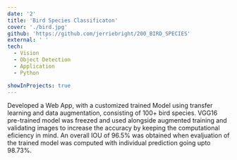 ```yaml
---
date: '2'
title: 'Bird Species Classificaton'
cover: './bird.jpg'
github: 'https://github.com/jerriebright/200_BIRD_SPECIES'
external: ' '
tech:
  - Vision
  - Object Detection
  - Application
  - Python

showInProjects: true
---
```


Developed a Web App, with a customized trained Model using transfer learning and data augmentation, consisting of 100+ bird species. VGG16 pre-trained model was freezed and used alongside augmented training and validating images to increase the accuracy by keeping the computational eficiency in mind. An overall IOU of 96.5% was obtained when evaljuation of the trained model was computed with individual prediction going upto 98.73%.